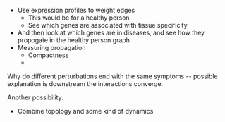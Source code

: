 * Use expression profiles to weight edges
    * This would be for a healthy person
    * See which genes are associated with tissue specificity
* And then look at which genes are in diseases, and see how they propogate in the healthy person graph
* Measuring propagation
    * Compactness
    * 
Why do different perturbations end with the same symptoms --
possible explanation is downstream the interactions converge.


Another possibility:
* Combine topology and some kind of dynamics


